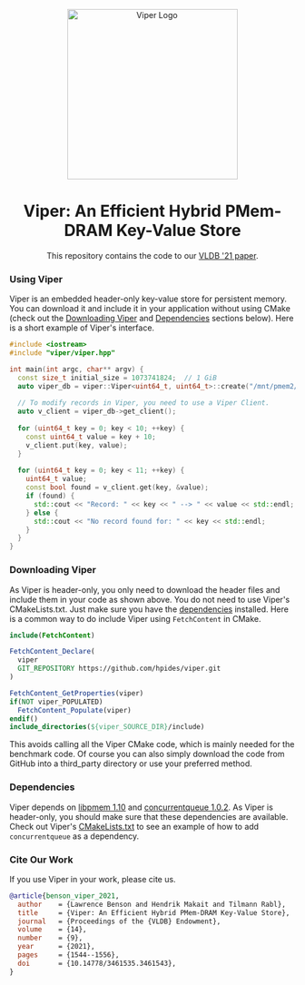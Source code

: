 <p align="center">
  <img src="https://github.com/hpides/viper/blob/gh-pages/assets/images/viper-logo.png" alt="Viper Logo" width="300"/>
</p>
<h1 align="center">Viper: An Efficient Hybrid PMem-DRAM Key-Value Store</h1>
<p align="center">This repository contains the code to our <a href="https://hpi.de/fileadmin/user_upload/fachgebiete/rabl/publications/2021/viper_vldb21.pdf"> VLDB '21 paper<a/>.<p/>


### Using Viper
Viper is an embedded header-only key-value store for persistent memory.
You can download it and include it in your application without using CMake (check out the [Downloading Viper](#downloading-viper) and [Dependencies](#dependencies) sections below).
Here is a short example of Viper's interface. 

```cpp
#include <iostream>
#include "viper/viper.hpp"

int main(int argc, char** argv) {
  const size_t initial_size = 1073741824;  // 1 GiB
  auto viper_db = viper::Viper<uint64_t, uint64_t>::create("/mnt/pmem2/viper", initial_size);
  
  // To modify records in Viper, you need to use a Viper Client.
  auto v_client = viper_db->get_client();
  
  for (uint64_t key = 0; key < 10; ++key) {
    const uint64_t value = key + 10;
    v_client.put(key, value);
  }
  
  for (uint64_t key = 0; key < 11; ++key) {
    uint64_t value;
    const bool found = v_client.get(key, &value);
    if (found) {
      std::cout << "Record: " << key << " --> " << value << std::endl;
    } else {
      std::cout << "No record found for: " << key << std::endl;
    }
  }
}
```

### Downloading Viper
As Viper is header-only, you only need to download the header files and include them in your code as shown above.
You do not need to use Viper's CMakeLists.txt.
Just make sure you have the [dependencies](#dependencies) installed.
Here is a common way to do include Viper using `FetchContent` in CMake.

```cmake
include(FetchContent)

FetchContent_Declare(
  viper
  GIT_REPOSITORY https://github.com/hpides/viper.git
)

FetchContent_GetProperties(viper)
if(NOT viper_POPULATED)
  FetchContent_Populate(viper)
endif()
include_directories(${viper_SOURCE_DIR}/include)
```

This avoids calling all the Viper CMake code, which is mainly needed for the benchmark code.
Of course you can also simply download the code from GitHub into a third_party directory or use your preferred method.

  
### Dependencies
Viper depends on [libpmem 1.10](https://github.com/pmem/pmdk) and [concurrentqueue 1.0.2](https://github.com/cameron314/concurrentqueue).
As Viper is header-only, you should make sure that these dependencies are available.
Check out Viper's [CMakeLists.txt](https://github.com/hpides/viper/blob/c5a3707001dac131421f98a36ebf4f5309b19e35/CMakeLists.txt#L28-L36) to see an example of how to add `concurrentqueue` as a dependency. 

### Cite Our Work
If you use Viper in your work, please cite us.

```bibtex
@article{benson_viper_2021,
  author    = {Lawrence Benson and Hendrik Makait and Tilmann Rabl},
  title     = {Viper: An Efficient Hybrid PMem-DRAM Key-Value Store},
  journal   = {Proceedings of the {VLDB} Endowment},
  volume    = {14},
  number    = {9},
  year      = {2021},
  pages     = {1544--1556},
  doi       = {10.14778/3461535.3461543},
}
```
